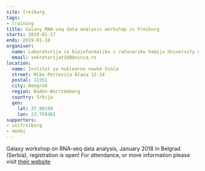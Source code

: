 ```yaml
---
site: freiburg
tags:
- training
title: Galaxy RNA-seq data analysis workshop in Freiburg
starts: 2019-01-17
ends: 2019-01-18
organiser:
  name: Laboratorija za bioinformatiku i računarsku hemiju University of Beograd, Srbija
  email: sekretarijat180@vinca.rs
location:
  name: Institut za nuklearne nauke Vinča
  street: Mike Petrovića Alasa 12-14
  postal: 11351
  city: Beograd
  region: Baden-Württemberg
  country: Srbija
  geo:
    lat: 37.98194
    lon: 23.759361
supporters:
- unifreiburg
- denbi
---
```


Galaxy workshop on RNA-seq data analysis, January 2018 in Belgrad (Serbia), registration is open!
For attendance, or more information please visit [their website](https://www.vin.bg.ac.rs/180/galaxy2019/)

